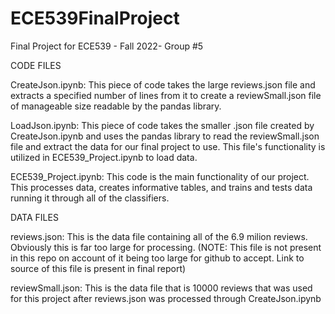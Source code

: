 # ECE539FinalProject
Final Project for ECE539 - Fall 2022- Group #5


CODE FILES

  CreateJson.ipynb: This piece of code takes the large reviews.json file and extracts a specified number of lines from it to create a reviewSmall.json file of manageable size readable by the pandas library.
  
  LoadJson.ipynb: This piece of code takes the smaller .json file created by CreateJson.ipynb and uses the pandas library to read the reviewSmall.json file and extract the data for our final project to use. This file's functionality is utilized in ECE539_Project.ipynb to load data.
  
  ECE539_Project.ipynb: This code is the main functionality of our project. This processes data, creates informative tables, and trains and tests data running it through all of the classifiers.
  
  
DATA FILES

  reviews.json: This is the data file containing all of the 6.9 milion reviews. Obviously this is far too large for processing. (NOTE: This file is not present in this repo on account of it being too large for github to accept. Link to source of this file is present in final report)
  
  reviewSmall.json: This is the data file that is 10000 reviews that was used for this project after reviews.json was processed through CreateJson.ipynb
